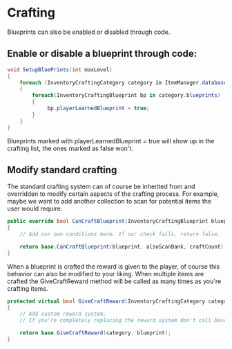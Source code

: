 # Crafting

Blueprints can also be enabled or disabled through code.

## Enable or disable a blueprint through code:

```csharp
void SetupBluePrints(int maxLevel)
{
    foreach (InventoryCraftingCategory category in ItemManager.database.craftingCategories)
    {
        foreach(InventoryCraftingBlueprint bp in category.blueprints)
        {
             bp.playerLearnedBlueprint = true;
        }
    }
}
```

Blueprints marked with playerLearnedBlueprint = true will show up in the crafting list, the ones marked as false won't.

## Modify standard crafting

The standard crafting system can of course be inherited from and overridden to modify certain aspects of the crafting process. For example, maybe we want to add another collection to scan for potential items the user would require.

```csharp
public override bool CanCraftBlueprint(InventoryCraftingBlueprint blueprint, bool alsoScanBank, int craftCount)
{
    // Add our own conditions here. If our check fails, return false.

    return base.CanCraftBlueprint(blueprint, alsoScanBank, craftCount);
}
```

When a blueprint is crafted the reward is given to the player, of course this behavior can also be modified to your liking. When multiple items are crafted the GiveCraftReward method will be called as many times as you're crafting items.

```csharp
protected virtual bool GiveCraftReward(InventoryCraftingCategory category, InventoryCraftingBlueprint blueprint)
{
    // Add custom reward system.
    // If you're completely replacing the reward system don't call base.GiveCraftReward.   

    return base.GiveCraftReward(category, blueprint);
}
```